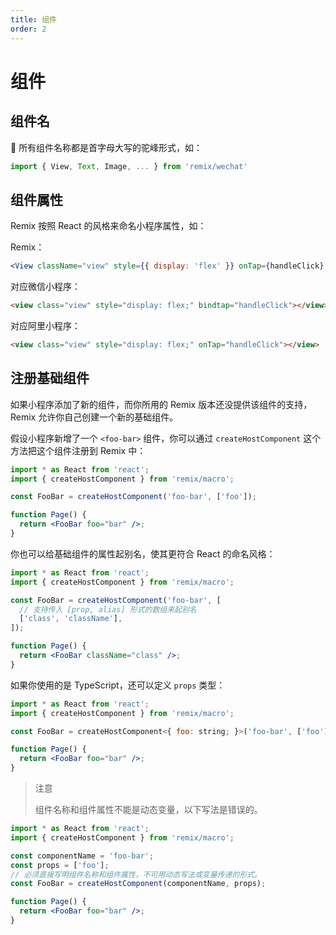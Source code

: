 ```yaml
---
title: 组件
order: 2
---
```


# 组件

## 组件名

 所有组件名称都是首字母大写的驼峰形式，如：

```js
import { View, Text, Image, ... } from 'remix/wechat'
```

## 组件属性

Remix 按照 React 的风格来命名小程序属性，如：

Remix：

```jsx
<View className="view" style={{ display: 'flex' }} onTap={handleClick} />
```

对应微信小程序：

```html
<view class="view" style="display: flex;" bindtap="handleClick"></view>
```

对应阿里小程序：

```html
<view class="view" style="display: flex;" onTap="handleClick"></view>
```

## 注册基础组件

如果小程序添加了新的组件，而你所用的 Remix 版本还没提供该组件的支持，Remix 允许你自己创建一个新的基础组件。

假设小程序新增了一个 `<foo-bar>` 组件，你可以通过 `createHostComponent` 这个方法把这个组件注册到 Remix 中：

```jsx
import * as React from 'react';
import { createHostComponent } from 'remix/macro';

const FooBar = createHostComponent('foo-bar', ['foo']);

function Page() {
  return <FooBar foo="bar" />;
}
```

你也可以给基础组件的属性起别名，使其更符合 React 的命名风格：

```jsx
import * as React from 'react';
import { createHostComponent } from 'remix/macro';

const FooBar = createHostComponent('foo-bar', [
  // 支持传入 [prop, alias] 形式的数组来起别名
  ['class', 'className'],
]);

function Page() {
  return <FooBar className="class" />;
}
```

如果你使用的是 TypeScript，还可以定义 `props` 类型：

```jsx
import * as React from 'react';
import { createHostComponent } from 'remix/macro';

const FooBar = createHostComponent<{ foo: string; }>('foo-bar', ['foo']);

function Page() {
  return <FooBar foo="bar" />;
}
```

> 注意
>
> 组件名称和组件属性不能是动态变量，以下写法是错误的。

```jsx
import * as React from 'react';
import { createHostComponent } from 'remix/macro';

const componentName = 'foo-bar';
const props = ['foo'];
// 必须直接写明组件名称和组件属性，不可用动态写法或变量传递的形式。
const FooBar = createHostComponent(componentName, props);

function Page() {
  return <FooBar foo="bar" />;
}
```
